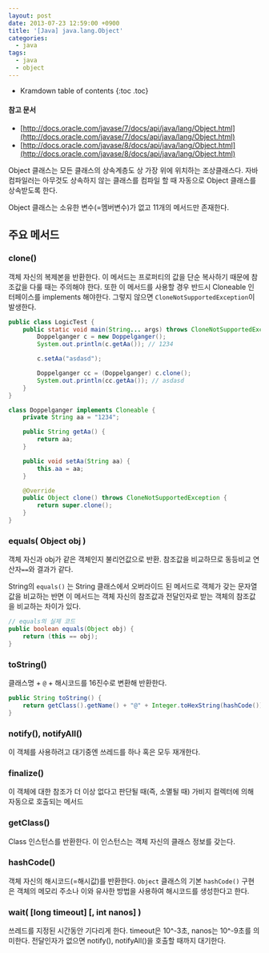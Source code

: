 ```yaml
---
layout: post
date: 2013-07-23 12:59:00 +0900
title: '[Java] java.lang.Object'
categories:
  - java
tags:
  - java
  - object
---
```


* Kramdown table of contents
{:toc .toc}

#### 참고 문서

- [http://docs.oracle.com/javase/7/docs/api/java/lang/Object.html](http://docs.oracle.com/javase/7/docs/api/java/lang/Object.html)
- [http://docs.oracle.com/javase/8/docs/api/java/lang/Object.html](http://docs.oracle.com/javase/8/docs/api/java/lang/Object.html)

Object 클래스는 모든 클래스의 상속계층도 상 가장 위에 위치하는 조상클래스다. 자바 컴파일러는 아무것도 상속하지 않는 클래스를 컴파일 할 때 자동으로 Object 클래스를 상속받도록 한다.

Object 클래스는 소유한 변수(=멤버변수)가 없고 11개의 메서드만 존재한다.

## 주요 메서드

### clone()

객체 자신의 복제본을 반환한다. 이 메서드는 프로퍼티의 값을 단순 복사하기 때문에 참조값을 다룰 때는 주의해야 한다. 또한 이 메서드를 사용할 경우 반드시 Cloneable 인터페이스를 implements 해야한다. 그렇지 않으면 `CloneNotSupportedException`이 발생한다.

```java
public class LogicTest {
    public static void main(String... args) throws CloneNotSupportedException {
        Doppelganger c = new Doppelganger();
        System.out.println(c.getAa()); // 1234

        c.setAa("asdasd");

        Doppelganger cc = (Doppelganger) c.clone();
        System.out.println(cc.getAa()); // asdasd
    }
}

class Doppelganger implements Cloneable {
    private String aa = "1234";

    public String getAa() {
        return aa;
    }

    public void setAa(String aa) {
        this.aa = aa;
    }

    @Override
    public Object clone() throws CloneNotSupportedException {
        return super.clone();
    }
}
```

### equals( Object obj )

객체 자신과 obj가 같은 객체인지 불리언값으로 반환. 참조값을 비교하므로 동등비교 연산자`==`와 결과가 같다.

String의 `equals()` 는 String 클래스에서 오버라이드 된 메서드로 객체가 갖는 문자열 값을 비교하는 반면 이 메서드는 객체 자신의 참조값과 전달인자로 받는 객체의 참조값을 비교하는 차이가 있다.

```java
// equals의 실제 코드
public boolean equals(Object obj) {
    return (this == obj);
}
```

### toString()

클래스명 + `@` + 해시코드를 16진수로 변환해 반환한다.

```java
public String toString() {
    return getClass().getName() + "@" + Integer.toHexString(hashCode());
}
```

### notify(), notifyAll()

이 객체를 사용하려고 대기중엔 쓰레드를 하나 혹은 모두 재개한다.

### finalize()

이 객체에 대한 참조가 더 이상 없다고 판단될 때(즉, 소멸될 때) 가비지 컬렉터에 의해 자동으로 호출되는 메서드

### getClass()

Class 인스턴스를 반환한다. 이 인스턴스는 객체 자신의 클래스 정보를 갖는다.

### hashCode()

객체 자신의 해시코드(=해시값)를 반환한다. `Object` 클래스의 기본 `hashCode()` 구현은 객체의 메모리 주소나 이와 유사한 방법을 사용하여 해시코드를 생성한다고 한다.

### wait( [long timeout] [, int nanos] )

쓰레드를 지정된 시간동안 기다리게 한다. timeout은 10^-3초, nanos는 10^-9초를 의미한다. 전달인자가 없으면 notify(), notifyAll()을 호출할 때까지 대기한다.

